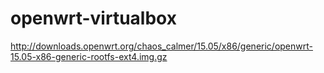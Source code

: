 # openwrt-virtualbox
http://downloads.openwrt.org/chaos_calmer/15.05/x86/generic/openwrt-15.05-x86-generic-rootfs-ext4.img.gz
